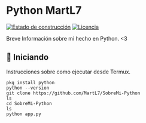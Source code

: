 # Python MartL7

[![Estado de construcción](https://img.shields.io/badge/Estado-construcción%20exitosa-brightgreen.svg)](https://github.com/tuusuario/tuproyecto)
[![Licencia](https://img.shields.io/badge/Licencia-MIT-blue.svg)](LICENSE)

Breve Información sobre mi hecho en Python. <3

## 🚀 Iniciando

Instrucciones sobre como ejecutar desde Termux.

```termux
pkg install python
python --version
git clone https://github.com/MartL7/SobreMi-Python
ls
cd SobreMi-Python
ls
python app.py 

